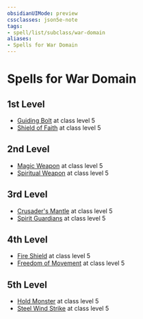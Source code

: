```yaml
---
obsidianUIMode: preview
cssclasses: json5e-note
tags:
- spell/list/subclass/war-domain
aliases:
- Spells for War Domain
---
```

# Spells for War Domain

## 1st Level

- [Guiding Bolt](/3-Mechanics/CLI/spells/guiding-bolt-xphb.md "XPHB") at class level 5
- [Shield of Faith](/3-Mechanics/CLI/spells/shield-of-faith-xphb.md "XPHB") at class level 5

## 2nd Level

- [Magic Weapon](/3-Mechanics/CLI/spells/magic-weapon-xphb.md "XPHB") at class level 5
- [Spiritual Weapon](/3-Mechanics/CLI/spells/spiritual-weapon-xphb.md "XPHB") at class level 5

## 3rd Level

- [Crusader's Mantle](/3-Mechanics/CLI/spells/crusaders-mantle-xphb.md "XPHB") at class level 5
- [Spirit Guardians](/3-Mechanics/CLI/spells/spirit-guardians-xphb.md "XPHB") at class level 5

## 4th Level

- [Fire Shield](/3-Mechanics/CLI/spells/fire-shield-xphb.md "XPHB") at class level 5
- [Freedom of Movement](/3-Mechanics/CLI/spells/freedom-of-movement-xphb.md "XPHB") at class level 5

## 5th Level

- [Hold Monster](/3-Mechanics/CLI/spells/hold-monster-xphb.md "XPHB") at class level 5
- [Steel Wind Strike](/3-Mechanics/CLI/spells/steel-wind-strike-xphb.md "XPHB") at class level 5
